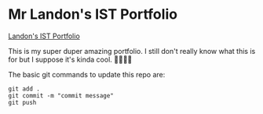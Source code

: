 # Mr Landon's IST Portfolio

[Landon's IST Portfolio](https://github.com/DookieMan72/ist-portfolio-Landon)

This is my super duper amazing portfolio. I still don't really know what this is for but I suppose it's kinda cool. :cowboy_hat_face::cowboy_hat_face::cowboy_hat_face::cowboy_hat_face:

The basic git commands to update this repo are:
```
git add .
git commit -m "commit message"
git push
```
